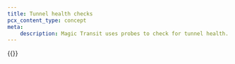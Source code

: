 ```yaml
---
title: Tunnel health checks
pcx_content_type: concept
meta:
    description: Magic Transit uses probes to check for tunnel health. Review information on this page to learn more.
---
```


{{<render file="_probe-construction.md" withParameters="/magic-transit/how-to/run-tunnel-health-checks/#update-health-check-frequency;;Magic Transit;;/magic-transit/how-to/configure-static-routes/;;/magic-transit/how-to/configure-tunnels/;;/magic-transit/how-to/configure-tunnels/#add-tunnels">}}